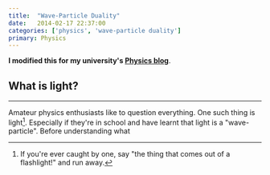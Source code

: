 ```yaml
---
title:  "Wave-Particle Duality"
date:   2014-02-17 22:37:00
categories: ['physics', 'wave-particle duality']
primary: Physics
---
```

__I modified this for my university's [Physics blog](https://physociety.wordpress.com/2014/02/17/its-a-wave-its-a-particle-its-a-wave-particle/)__.

## What is light?

----

Amateur physics enthusiasts like to question everything. One such thing is light[^1]. Especially if they're in school and have learnt that light is a "wave-particle". Before understanding what 

[^1]: If you're ever caught by one, say "the thing that comes out of a flashlight!" and run away.

